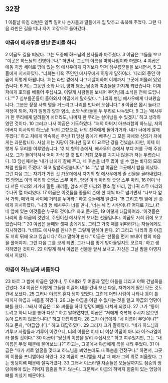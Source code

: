 ## 32장
1 이튿날 아침 라반은 일찍 일어나 손자들과 딸들에게 입 맞추고 축복해 주었다. 그런 다음 라반은 길을 떠나 자기 고장으로 돌아갔다.
### 야곱이 에사우를 만날 준비를 하다
2 야곱도 길을 떠났다. 그는 도중에 하느님의 천사들과 마주쳤다.
3 야곱은 그들을 보고 “이곳은 하느님의 진영이구나.” 하면서, 그곳의 이름을 마하나임이라 하였다.
4 야곱은 에돔 지방 세이르 땅에 있는 형 에사우에게 자기보다 먼저 심부름꾼들을 보내면서,
5 그들에게 지시하였다. “너희는 나의 주인인 에사우에게 이렇게 말하여라. ‘나리의 종인 야곱이 이렇게 아룁니다. ′저는 라반 곁에서 나그네살이하며 이제까지 그곳에 머물러 있었습니다.
6 저는 그동안 소와 나귀, 양과 염소, 남종과 여종들을 가지게 되었습니다. 이제 저에게 호의를 베풀어 주십사고, 이렇게 사람들을 보내어 주인님께 소식을 전해 드립니다.′’”
7 심부름꾼들이 돌아와서 야곱에게 말하였다. “나리의 형님 에사우에게 다녀왔습니다. 그분은 장정 사백 명을 거느리고 나리를 만나러 오십니다.”
8 야곱은 몹시 놀라고 걱정이 되어, 자기 일행과 양과 염소, 소와 낙타들을 두 무리로 나누었다.
9 그는 ‘에사우가 한 무리에게 달려들어 치더라도, 나머지 한 무리는 살아남을 수 있겠지.’ 하고 생각하였던 것이다.
10 그러고 나서 야곱은 기도하였다. “저의 아버지 아브라함의 하느님, 저의 아버지 이사악의 하느님! ‘너의 고향으로, 너의 친족에게 돌아가거라. 내가 너에게 잘해 주겠다.’ 하고 저에게 약속하신 주님!
11 당신 종에게 베푸신 그 모든 자애와 신의가 저에게는 과분합니다. 사실 저는 지팡이 하나만 짚고 이 요르단 강을 건넜습니다만, 이제 이렇게 두 무리를 이루었습니다.
12 제 형의 손에서, 에사우의 손에서 부디 저를 구해 주십시오. 그가 들이닥쳐서 어미 자식 할 것 없이 저희 모두를 치지나 않을까 저는 두렵습니다.
13 당신께서는 ‘내가 너에게 잘해 주고, 네 후손을 너무 많아 셀 수 없는 바다의 모래처럼 만들어 주겠다.’ 하고 말씀하셨습니다.”
14 그날 밤 야곱은 그곳에서 밤을 지냈다. 그런 다음 그는 자기가 가진 것 가운데에서 자기의 형 에사우에게 줄 선물을 골라내었다.
15 암염소 이백 마리와 숫염소 스무 마리, 암양 이백 마리와 숫양 스무 마리,
16 어미 낙타 서른 마리와 거기에 딸린 새끼들, 암소 마흔 마리와 황소 열 마리, 암나귀 스무 마리와 수나귀 열 마리였다.
17 야곱은 이것들을 종들의 손에 한 떼씩 따로 넘기면서 “나보다 앞서 가되, 떼와 떼 사이에 거리를 두어라.” 하고 종들에게 일렀다.
18 그리고 맨 앞에 선 종에게 지시하였다. “나의 형 에사우가 너를 만나, ‘너는 뉘 집 사람이냐? 어디로 가느냐? 네 앞에 있는 이것들은 누구의 것이냐?’ 하고 묻거든,
19 이렇게 대답하여라. ‘이것들은 나리의 종 야곱의 것인데, 주인이신 에사우께 보내는 선물입니다. 야곱도 저희 뒤에 오고 있습니다.’”
20 야곱은 둘째와 셋째 종에게도, 그리고 가축 떼를 뒤따라가는 자들에게도 지시하였다. “너희도 에사우를 만나거든 그렇게 말해야 한다.
21 그리고 ‘나리의 종 야곱도 저희 뒤에 오고 있습니다.’ 하고 말해야 한다.” 야곱은 ‘선물을 먼저 보내어 형의 마음을 풀어야지. 그런 다음 그를 보게 되면, 그가 나를 좋게 받아들일지도 모르지.’ 하고 생각하였던 것이다.
22 이렇게 해서 야곱은 선물을 앞서 보내고, 자신은 그날 밤을 야영지에서 지냈다.
### 야곱이 하느님과 씨름하다
23 바로 그 밤에 야곱은 일어나, 두 아내와 두 여종과 열한 아들을 데리고 야뽁 건널목을 건넜다.
24 야곱은 이렇게 그들을 이끌어 내를 건네 보낸 다음, 자기에게 딸린 모든 것도 건네 보냈다.
25 그러나 야곱은 혼자 남아 있었다. 그런데 어떤 사람이 나타나 동이 틀 때까지 야곱과 씨름을 하였다.
26 그는 야곱을 이길 수 없다는 것을 알고 야곱의 엉덩이뼈를 쳤다. 그래서 야곱은 그와 씨름을 하다 엉덩이뼈를 다치게 되었다.
27 그가 “동이 트려고 하니 나를 놓아 다오.” 하고 말하였지만, 야곱은 “저에게 축복해 주시지 않으면 놓아 드리지 않겠습니다.” 하고 대답하였다.
28 그가 야곱에게 “네 이름이 무엇이냐?” 하고 묻자, “야곱입니다.” 하고 대답하였다.
29 그러자 그가 말하였다. “네가 하느님과 겨루고 사람들과 겨루어 이겼으니, 너의 이름은 이제 더 이상 야곱이 아니라 이스라엘이라 불릴 것이다.”
30 야곱이 “당신의 이름을 알려 주십시오.” 하고 여쭈었지만, 그는 “내 이름은 무엇 때문에 물어보느냐?” 하고는, 그곳에서 야곱에게 복을 내려 주었다.
31 야곱은 “내가 서로 얼굴을 맞대고 하느님을 뵈었는데도 내 목숨을 건졌구나.” 하면서, 그곳의 이름을 프니엘이라 하였다.
32 야곱이 프니엘을 지날 때 해가 그의 위로 떠올랐다. 그는 엉덩이뼈 때문에 절뚝거렸다.
33 그래서 이스라엘 자손들은 오늘날까지도 짐승의 엉덩이뼈에 있는 허벅지 힘줄을 먹지 않는다. 그분께서 야곱의 허벅지 힘줄이 있는 엉덩이뼈를 치셨기 때문이다.
